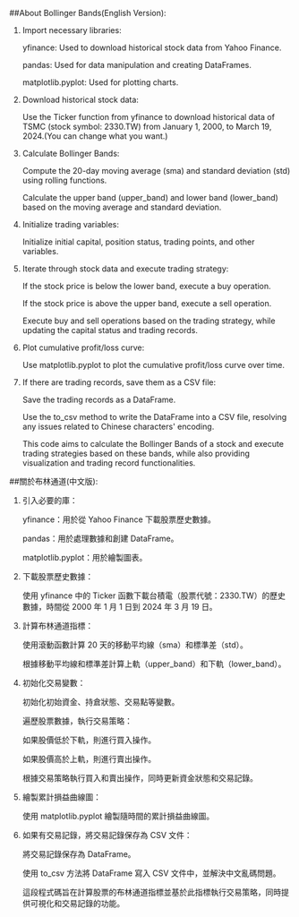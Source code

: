 ##About Bollinger Bands(English Version):

1. Import necessary libraries:
   
    yfinance: Used to download historical stock data from Yahoo Finance.
   
    pandas: Used for data manipulation and creating DataFrames.
   
    matplotlib.pyplot: Used for plotting charts.
   
2. Download historical stock data:
   
    Use the Ticker function from yfinance to download historical data of TSMC (stock symbol:    2330.TW) from January 1, 2000, to March 19, 2024.(You can change what you want.)

3. Calculate Bollinger Bands:
   
    Compute the 20-day moving average (sma) and standard deviation (std) using rolling functions.
   
    Calculate the upper band (upper_band) and lower band (lower_band) based on the moving average and standard deviation.
   
4. Initialize trading variables:
   
    Initialize initial capital, position status, trading points, and other variables.

5. Iterate through stock data and execute trading strategy:
    
    If the stock price is below the lower band, execute a buy operation.
   
    If the stock price is above the upper band, execute a sell operation.
   
    Execute buy and sell operations based on the trading strategy, while updating the capital status and trading records.
   
6. Plot cumulative profit/loss curve:

    Use matplotlib.pyplot to plot the cumulative profit/loss curve over time.

7. If there are trading records, save them as a CSV file:
    
    Save the trading records as a DataFrame.
    
    Use the to_csv method to write the DataFrame into a CSV file, resolving any issues related to Chinese characters' encoding.
   
    This code aims to calculate the Bollinger Bands of a stock and execute trading strategies based on these bands, while also providing visualization and trading record functionalities.
 
##關於布林通道(中文版):

1. 引入必要的庫：

    yfinance：用於從 Yahoo Finance 下載股票歷史數據。
   
    pandas：用於處理數據和創建 DataFrame。
   
    matplotlib.pyplot：用於繪製圖表。

2. 下載股票歷史數據：
 
    使用 yfinance 中的 Ticker 函數下載台積電（股票代號：2330.TW）的歷史數據，時間從 2000 年 1 月 1 日到 2024 年 3 月 19 日。

3. 計算布林通道指標：

    使用滾動函數計算 20 天的移動平均線（sma）和標準差（std）。
   
    根據移動平均線和標準差計算上軌（upper_band）和下軌（lower_band）。

4. 初始化交易變數：

    初始化初始資金、持倉狀態、交易點等變數。
   
    遍歷股票數據，執行交易策略：

    如果股價低於下軌，則進行買入操作。
   
    如果股價高於上軌，則進行賣出操作。
   
    根據交易策略執行買入和賣出操作，同時更新資金狀態和交易記錄。

5. 繪製累計損益曲線圖：

    使用 matplotlib.pyplot 繪製隨時間的累計損益曲線圖。

6. 如果有交易記錄，將交易記錄保存為 CSV 文件：

    將交易記錄保存為 DataFrame。
   
    使用 to_csv 方法將 DataFrame 寫入 CSV 文件中，並解決中文亂碼問題。
   
    這段程式碼旨在計算股票的布林通道指標並基於此指標執行交易策略，同時提供可視化和交易記錄的功能。



